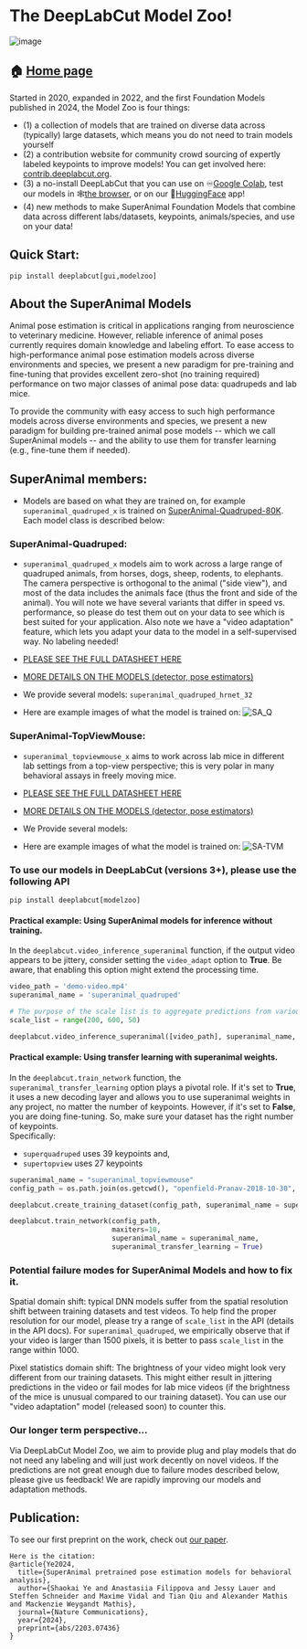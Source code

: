 # The DeepLabCut Model Zoo! 

![image](https://images.squarespace-cdn.com/content/v1/57f6d51c9f74566f55ecf271/8957c690-4f27-4430-8581-4161fd58d052/68747470733a2f2f696d616765732e73717561726573706163652d63646e2e636f6d2f636f6e74656e742f76312f3537663664353163396637343536366635356563663237312f313631363439323337333730302d50474f41433732494f4236415545343756544a582f6b6531375a77644742546f646449.png?format=450w)


## 🏠 [Home page](http://modelzoo.deeplabcut.org/)

Started in 2020, expanded in 2022, and the first Foundation Models published in 2024, the Model Zoo is four things:

- (1) a collection of models that are trained on diverse data across (typically) large datasets, which means you do not need to train models yourself
- (2) a contribution website for community crowd sourcing of expertly labeled keypoints to improve models! You can get involved here: [contrib.deeplabcut.org](https://contrib.deeplabcut.org/).
- (3) a no-install DeepLabCut that you can use on ♾[Google Colab](https://colab.research.google.com/github/DeepLabCut/DeepLabCut/blob/master/examples/COLAB/COLAB_DLC_ModelZoo.ipynb), 
test our models in 🕸[the browser](https://contrib.deeplabcut.org/), or on our 🤗[HuggingFace](https://huggingface.co/spaces/DeepLabCut/MegaDetector_DeepLabCut) app!
- (4) new methods to make SuperAnimal Foundation Models that combine data across different labs/datasets, keypoints, animals/species, and use on your data!

## Quick Start:
```
pip install deeplabcut[gui,modelzoo]
```

## About the SuperAnimal Models

Animal pose estimation is critical in applications ranging from neuroscience to veterinary medicine. However, reliable inference of animal poses currently requires domain knowledge and labeling effort. To ease access to high-performance animal pose estimation models across diverse environments and species, we present a new paradigm for pre-training and fine-tuning that provides excellent zero-shot (no training required) performance on two major classes of animal pose data: quadrupeds and lab mice. 

To provide the community with easy access to such high performance models across diverse environments and species, we present a new paradigm for building pre-trained animal pose models -- which we call SuperAnimal models -- and the ability to use them for transfer learning (e.g., fine-tune them if needed).

## SuperAnimal members:
- Models are based on what they are trained on, for example `superanimal_quadruped_x` is trained on [SuperAnimal-Quadruped-80K](https://zenodo.org/records/10619173). Each model class is described below:

### SuperAnimal-Quadruped: 

- `superanimal_quadruped_x` models aim to work across a large range of quadruped animals, from horses, dogs, sheep, rodents, to elephants. The camera perspective is orthogonal to the animal ("side view"), and most of the data includes the animals face (thus the front and side of the animal). You will note we have several variants that differ in speed vs. performance, so please do test them out on your data to see which is best suited for your application. Also note we have a "video adaptation" feature, which lets you adapt your data to the model in a self-supervised way. No labeling needed!
- [PLEASE SEE THE FULL DATASHEET HERE](https://zenodo.org/records/10619173)
- [MORE DETAILS ON THE MODELS (detector, pose estimators)](https://huggingface.co/mwmathis/DeepLabCutModelZoo-SuperAnimal-Quadruped)
- We provide several models: `superanimal_quadruped_hrnet_32`

- Here are example images of what the model is trained on:
![SA_Q](https://user-images.githubusercontent.com/28102185/209957688-954fb616-7750-4521-bb52-20a51c3a7718.png)


### SuperAnimal-TopViewMouse:

-  `superanimal_topviewmouse_x` aims to work across lab mice in different lab settings from a top-view perspective; this is very polar in many behavioral assays in freely moving mice.
- [PLEASE SEE THE FULL DATASHEET HERE](https://zenodo.org/records/10618947)
- [MORE DETAILS ON THE MODELS (detector, pose estimators)](https://huggingface.co/mwmathis/DeepLabCutModelZoo-SuperAnimal-TopViewMouse)
- We Provide several models:
  
-  Here are example images of what the model is trained on:
![SA-TVM](https://user-images.githubusercontent.com/28102185/209957260-c0db72e0-4fdf-434c-8579-34bc5f27f907.png)


### To use our models in DeepLabCut (versions 3+), please use the following API

```
pip install deeplabcut[modelzoo]
```

#### Practical example: Using SuperAnimal models for inference without training.
In the `deeplabcut.video_inference_superanimal` function, if the output video appears to be jittery, consider setting the `video_adapt` option to __True__. Be aware, that enabling this option might extend the processing time. 

```python
video_path = 'demo-video.mp4'
superanimal_name = 'superanimal_quadruped'

# The purpose of the scale list is to aggregate predictions from various image sizes. We anticipate the appearance size of the animal in the images to be approximately 400 pixels.
scale_list = range(200, 600, 50)

deeplabcut.video_inference_superanimal([video_path], superanimal_name, scale_list=scale_list, video_adapt = False)
```

#### Practical example: Using transfer learning with superanimal weights.
In the `deeplabcut.train_network` function, the `superanimal_transfer_learning` option plays a pivotal role. If it's set to __True__, it uses a new decoding layer and allows you to use superanimal weights in any project, no matter the number of keypoints. However, if it's set to __False__, you are doing fine-tuning. So, make sure your dataset has the right number of keypoints.  
  Specifically:
* `superquadruped` uses 39 keypoints and,
* `supertopview` uses 27 keypoints

```python
superanimal_name = "superanimal_topviewmouse"
config_path = os.path.join(os.getcwd(), "openfield-Pranav-2018-10-30", "config.yaml")

deeplabcut.create_training_dataset(config_path, superanimal_name = superanimal_name)

deeplabcut.train_network(config_path,
                         maxiters=10,
                         superanimal_name = superanimal_name,
                         superanimal_transfer_learning = True)
```




### Potential failure modes for SuperAnimal Models and how to fix it.

Spatial domain shift: typical DNN models suffer from the spatial resolution shift between training datasets and test videos. To help find the proper resolution for our model, please try a range of `scale_list` in the API (details in the API docs). For `superanimal_quadruped`, we empirically observe that if your video is larger than 1500 pixels, it is better to pass `scale_list` in the range within 1000.

Pixel statistics domain shift: The brightness of your video might look very different from our training datasets. This might either result in jittering predictions in the video or fail modes for lab mice videos (if the brightness of the mice is unusual compared to our training dataset). You can use our "video adaptation" model (released soon) to counter this.



### Our longer term perspective...

Via DeepLabCut Model Zoo, we aim to provide plug and play models that do not need any labeling and will just work decently on novel videos. If the predictions are not great enough due to failure modes described below, please give us feedback! We are rapidly improving our models and adaptation methods.

## Publication:

To see our first preprint on the work, check out [our paper](https://arxiv.org/abs/2203.07436v1). 

```{hint}
Here is the citation:
@article{Ye2024,
  title={SuperAnimal pretrained pose estimation models for behavioral analysis},
  author={Shaokai Ye and Anastasiia Filippova and Jessy Lauer and Steffen Schneider and Maxime Vidal and Tian Qiu and Alexander Mathis and Mackenzie Weygandt Mathis},
  journal={Nature Communications},
  year={2024},
  preprint={abs/2203.07436}
}
```
